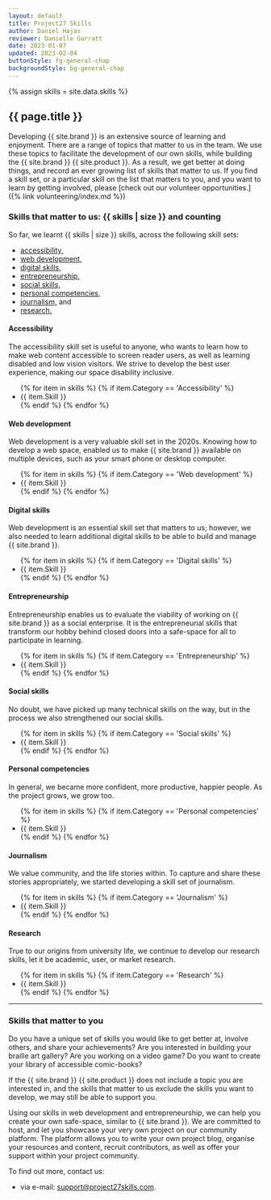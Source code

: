 ```yaml
---
layout: default
title: Project27 Skills
author: Daniel Hajas
reviewer: Danielle Garratt
date: 2023-01-07
updated: 2023-02-04
buttonStyle: fg-general-chap
backgroundStyle: bg-general-chap
---
```


{% assign skills = site.data.skills %}

## {{ page.title }}

Developing {{ site.brand }} is an extensive source of learning and enjoyment.
There are a range of topics that matter to us in the team.
We use these topics to facilitate the development of our own skills, while building the {{ site.brand }} {{ site.product }}.
As a result, we get better at doing things, and record an ever growing list of skills that matter to us.
If you find a skill set, or a particular skill on the list that matters to you, and you want to learn by getting involved, please [check out our volunteer opportunities.]({% link volunteering/index.md %})

### Skills that matter to us: {{ skills | size }} and counting

So far, we learnt {{ skills | size }} skills, across the following skill sets:

- [accessibility,](#accessibility-skills)
- [web development,](#web-dev-skills)
- [digital skills,](#digital-skills)
- [entrepreneurship,](#entrepreneurship)
- [social skills,](#social-skills)
- [personal competencies,](#personal)
- [journalism,](#journalism) and
- [research.](#research)

#### Accessibility

The accessibility skill set is useful to anyone, who wants to learn how to make web content accessible to screen reader users, as well as learning disabled and low vision visitors. We strive to develop the best user experience, making our space disability inclusive.

<ul id="accessibility-skills">
{% for item in skills %}
{% if item.Category == 'Accessibility' %}
<li>
{{ item.Skill }}
</li>
{% endif %}
{% endfor %}
</ul>

#### Web development

Web development is a very valuable skill set in the 2020s. Knowing how to develop a web space, enabled us to make {{ site.brand }} available on multiple devices, such as your smart phone or desktop computer. 

<ul id="web-dev-skills">
{% for item in skills %}
{% if item.Category == 'Web development' %}
<li>
{{ item.Skill }}
</li>
{% endif %}
{% endfor %}
</ul>

#### Digital skills

Web development is an essential skill set that matters to us; however, we also needed to learn additional digital skills to be able to build and manage {{ site.brand }}.

<ul id="digital-skills">
{% for item in skills %}
{% if item.Category == 'Digital skills' %}
<li>
{{ item.Skill }}
</li>
{% endif %}
{% endfor %}
</ul>

#### Entrepreneurship

Entrepreneurship enables us to evaluate the viability of working on {{ site.brand }} as a social enterprise. It is the entrepreneurial skills that transform our hobby behind closed doors into a safe-space for all to participate in learning. 

<ul id="entrepreneurship">
{% for item in skills %}
{% if item.Category == 'Entrepreneurship' %}
<li>
{{ item.Skill }}
</li>
{% endif %}
{% endfor %}
</ul>

#### Social skills

No doubt, we have picked up many technical skills on the way, but in the process we also strengthened our social skills.

<ul id="social-skills">
{% for item in skills %}
{% if item.Category == 'Social skills' %}
<li>
{{ item.Skill }}
</li>
{% endif %}
{% endfor %}
</ul>

#### Personal competencies

In general, we became more confident, more productive, happier people. As the project grows, we grow too.

<ul id="personal">
{% for item in skills %}
{% if item.Category == 'Personal competencies' %}
<li>
{{ item.Skill }}
</li>
{% endif %}
{% endfor %}
</ul>

#### Journalism

We value community, and the life stories within. To capture and share these stories appropriately, we started developing a skill set of journalism.

<ul id="journalism">
{% for item in skills %}
{% if item.Category == 'Journalism' %}
<li>
{{ item.Skill }}
</li>
{% endif %}
{% endfor %}
</ul>

#### Research

True to our origins from university life, we continue to develop our research skills, let it be academic, user, or market research.

<ul id="research">
{% for item in skills %}
{% if item.Category == 'Research' %}
<li>
{{ item.Skill }}
</li>
{% endif %}
{% endfor %}
</ul>

---

### Skills that matter to you

Do you have a unique set of skills you would like to get better at, involve others, and share your achievements?
Are you interested in building your braille art gallery?
Are you working on a video game?
Do you want to create your library of accessible comic-books?

If the {{ site.brand }} {{ site.product }} does not include a topic you are interested in, and the skills that matter to us exclude the skills you want to develop, we may still be able to support you.

Using our skills in web development and entrepreneurship, we can help you create your own safe-space, similar to {{ site.brand }}.
We are committed to host, and let you showcase your very own project on our community platform.
The platform allows you to write your own project blog, organise your resources and content, recruit contributors, as well as offer your support within your project community.

To find out more, contact us:

- via e-mail: support@project27skills.com.